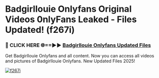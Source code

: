 # Badgirllouie Onlyfans Original Videos 0nlyFans Leaked - Files Updated! (f267i)

<h3>🔴 CLICK HERE 🌐==►► <a href="https://tinyurl.com/2m67pmp6" rel="nofollow">Badgirllouie Onlyfans Updated Files</a></h3>

Get Badgirllouie Onlyfans and all content. Now you can access all videos and pictures of Badgirllouie Onlyfans. New Updated Files 2025!

[![f267i](https://i.imgur.com/H4QAA4z.gif)](https://tinyurl.com/2m67pmp6)